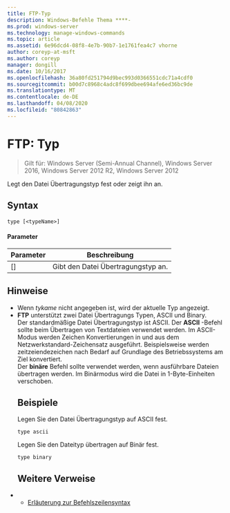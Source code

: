 ```yaml
---
title: FTP-Typ
description: Windows-Befehle Thema ****-
ms.prod: windows-server
ms.technology: manage-windows-commands
ms.topic: article
ms.assetid: 6e96dcd4-08f8-4e7b-90b7-1e1761fea4c7 vhorne
author: coreyp-at-msft
ms.author: coreyp
manager: dongill
ms.date: 10/16/2017
ms.openlocfilehash: 36a80fd251794d9bec993d0366551cdc71a4cdf0
ms.sourcegitcommit: b00d7c8968c4adc8f699dbee694afe6ed36bc9de
ms.translationtype: MT
ms.contentlocale: de-DE
ms.lasthandoff: 04/08/2020
ms.locfileid: "80842863"
---
```

# <a name="ftp-type"></a>FTP: Typ

>Gilt für: Windows Server (Semi-Annual Channel), Windows Server 2016, Windows Server 2012 R2, Windows Server 2012

Legt den Datei Übertragungstyp fest oder zeigt ihn an.   
## <a name="syntax"></a>Syntax  
```  
type [<typeName>]  
```  
#### <a name="parameters"></a>Parameter  

|  Parameter   |            Beschreibung            |
|--------------|-----------------------------------|
| [<typeName>] | Gibt den Datei Übertragungstyp an. |

## <a name="remarks"></a>Hinweise  
- Wenn *tykame* nicht angegeben ist, wird der aktuelle Typ angezeigt.  
- **FTP** unterstützt zwei Datei Übertragungs Typen, ASCII und Binary.  
  Der standardmäßige Datei Übertragungstyp ist ASCII.  Der **ASCII** -Befehl sollte beim Übertragen von Textdateien verwendet werden. Im ASCII-Modus werden Zeichen Konvertierungen in und aus dem Netzwerkstandard-Zeichensatz ausgeführt. Beispielsweise werden zeitzeiendezeichen nach Bedarf auf Grundlage des Betriebssystems am Ziel konvertiert.  
  Der **binäre** Befehl sollte verwendet werden, wenn ausführbare Dateien übertragen werden. Im Binärmodus wird die Datei in 1-Byte-Einheiten verschoben.  
  ## <a name="examples"></a><a name=BKMK_Examples></a>Beispiele  
  Legen Sie den Datei Übertragungstyp auf ASCII fest.  
  ```  
  type ascii  
  ```  
  Legen Sie den Dateityp übertragen auf Binär fest.  
  ```  
  type binary  
  ```  
  ## <a name="additional-references"></a>Weitere Verweise  
- - [Erläuterung zur Befehlszeilensyntax](command-line-syntax-key.md)  
